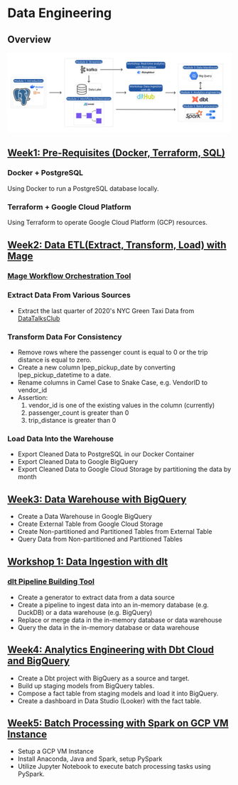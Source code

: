 # Data Engineering
## Overview

<img src="images/LearningMap.jpg"/>

## [Week1: Pre-Requisites (Docker, Terraform, SQL)](./Week1/README.md)
### Docker + PostgreSQL
Using Docker to run a PostgreSQL database locally.
### Terraform + Google Cloud Platform
Using Terraform to operate Google Cloud Platform (GCP) resources.

## [Week2: Data ETL(Extract, Transform, Load) with Mage](./Week2/HW/README.md)
### [Mage Workflow Orchestration Tool](./Week2/mage-zoomcamp/README.md)
### Extract Data From Various Sources
- Extract the last quarter of 2020's NYC Green Taxi Data from [DataTalksClub](https://github.com/DataTalksClub/nyc-tlc-data/releases/tag/green)
### Transform Data For Consistency
- Remove rows where the passenger count is equal to 0 or the trip distance is equal to zero.
- Create a new column lpep_pickup_date by converting lpep_pickup_datetime to a date.
- Rename columns in Camel Case to Snake Case, e.g. VendorID to vendor_id
- Assertion:
  1. vendor_id is one of the existing values in the column (currently)
  2. passenger_count is greater than 0
  3. trip_distance is greater than 0
### Load Data Into the Warehouse
- Export Cleaned Data to PostgreSQL in our Docker Container
- Export Cleaned Data to Google BigQuery
- Export Cleaned Data to Google Cloud Storage by partitioning the data by month

## [Week3: Data Warehouse with BigQuery](./Week3/README.md)
- Create a Data Warehouse in Google BigQuery
- Create External Table from Google Cloud Storage
- Create Non-partitioned and Partitioned Tables from External Table
- Query Data from Non-partitioned and Partitioned Tables

## [Workshop 1: Data Ingestion with dlt](./Workshop1/README.md)
### [dlt Pipeline Building Tool](https://dlthub.com/docs/build-a-pipeline-tutorial)
- Create a generator to extract data from a data source
- Create a pipeline to ingest data into an in-memory database (e.g. DuckDB) or a data warehouse (e.g. BigQuery)
- Replace or merge data in the in-memory database or data warehouse
- Query the data in the in-memory database or data warehouse


## [Week4: Analytics Engineering with Dbt Cloud and BigQuery](./Week4/README.md)
- Create a Dbt project with BigQuery as a source and target.
- Build up staging models from BigQuery tables.
- Compose a fact table from staging models and load it into BigQuery.
- Create a dashboard in Data Studio (Looker) with the fact table.

## [Week5: Batch Processing with Spark on GCP VM Instance](./Week5/README.md)
- Setup a GCP VM Instance
- Install Anaconda, Java and Spark, setup PySpark
- Utilize Jupyter Notebook to execute batch processing tasks using PySpark.
